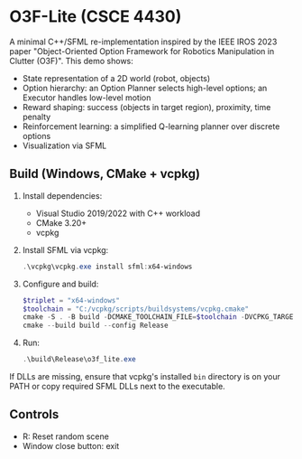 # O3F-Lite (CSCE 4430)

A minimal C++/SFML re-implementation inspired by the IEEE IROS 2023 paper "Object-Oriented Option Framework for Robotics Manipulation in Clutter (O3F)". This demo shows:

- State representation of a 2D world (robot, objects)
- Option hierarchy: an Option Planner selects high-level options; an Executor handles low-level motion
- Reward shaping: success (objects in target region), proximity, time penalty
- Reinforcement learning: a simplified Q-learning planner over discrete options
- Visualization via SFML

## Build (Windows, CMake + vcpkg)

1. Install dependencies:
   - Visual Studio 2019/2022 with C++ workload
   - CMake 3.20+
   - vcpkg

2. Install SFML via vcpkg:

   ```powershell
   .\vcpkg\vcpkg.exe install sfml:x64-windows
   ```

3. Configure and build:

   ```powershell
   $triplet = "x64-windows"
   $toolchain = "C:/vcpkg/scripts/buildsystems/vcpkg.cmake"
   cmake -S . -B build -DCMAKE_TOOLCHAIN_FILE=$toolchain -DVCPKG_TARGET_TRIPLET=$triplet
   cmake --build build --config Release
   ```

4. Run:

   ```powershell
   .\build\Release\o3f_lite.exe
   ```

If DLLs are missing, ensure that vcpkg's installed `bin` directory is on your PATH or copy required SFML DLLs next to the executable.

## Controls

- R: Reset random scene
- Window close button: exit

